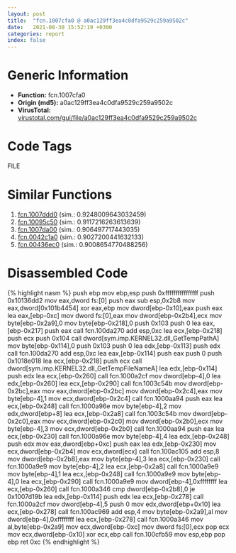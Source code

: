 ```yaml
---
layout: post
title:  "fcn.1007cfa0 @ a0ac129ff3ea4c0dfa9529c259a9502c"
date:   2021-08-30 15:52:19 +0300
categories: report
index: false
---
```


# Generic Information
- **Function:** fcn.1007cfa0
- **Origin (md5):** a0ac129ff3ea4c0dfa9529c259a9502c
- **VirusTotal:** [virustotal.com/gui/file/a0ac129ff3ea4c0dfa9529c259a9502c][virustotal_ref]

# Code Tags
<span class="tag" id="FILE">FILE</span>


# Similar Functions

1. [fcn.1007ddd0][similar_1_ref] (sim.: 0.9248009643032459)
2. [fcn.10095c50][similar_2_ref] (sim.: 0.9117216263613639)
3. [fcn.1007da00][similar_3_ref] (sim.: 0.906497717443035)
4. [fcn.0042c1a0][similar_4_ref] (sim.: 0.9027200441632133)
5. [fcn.00436ec0][similar_5_ref] (sim.: 0.9008654770488256)


# Disassembled Code

{% highlight nasm %}
push ebp
mov ebp,esp
push 0xffffffffffffffff
push 0x10136dd2
mov eax,dword fs:[0]
push eax
sub esp,0x2b8
mov eax,dword[0x101b4454]
xor eax,ebp
mov dword[ebp-0x10],eax
push eax
lea eax,[ebp-0xc]
mov dword fs:[0],eax
mov dword[ebp-0x2b4],ecx
mov byte[ebp-0x2a9],0
mov byte[ebp-0x218],0
push 0x103
push 0
lea eax,[ebp-0x217]
push eax
call fcn.100da270
add esp,0xc
lea ecx,[ebp-0x218]
push ecx
push 0x104
call dword[sym.imp.KERNEL32.dll_GetTempPathA]
mov byte[ebp-0x114],0
push 0x103
push 0
lea edx,[ebp-0x113]
push edx
call fcn.100da270
add esp,0xc
lea eax,[ebp-0x114]
push eax
push 0
push 0x1018e018
lea ecx,[ebp-0x218]
push ecx
call dword[sym.imp.KERNEL32.dll_GetTempFileNameA]
lea edx,[ebp-0x114]
push edx
lea ecx,[ebp-0x260]
call fcn.1000a2cf
mov dword[ebp-4],0
lea edx,[ebp-0x260]
lea ecx,[ebp-0x290]
call fcn.1003c54b
mov dword[ebp-0x2bc],eax
mov eax,dword[ebp-0x2bc]
mov dword[ebp-0x2c4],eax
mov byte[ebp-4],1
mov ecx,dword[ebp-0x2c4]
call fcn.1000aa94
push eax
lea ecx,[ebp-0x248]
call fcn.1000a96e
mov byte[ebp-4],2
mov edx,dword[ebp+8]
lea ecx,[ebp-0x2a8]
call fcn.1003c54b
mov dword[ebp-0x2c0],eax
mov ecx,dword[ebp-0x2c0]
mov dword[ebp-0x2b0],ecx
mov byte[ebp-4],3
mov ecx,dword[ebp-0x2b0]
call fcn.1000aa94
push eax
lea ecx,[ebp-0x230]
call fcn.1000a96e
mov byte[ebp-4],4
lea edx,[ebp-0x248]
push edx
mov eax,dword[ebp+0xc]
push eax
lea edx,[ebp-0x230]
mov ecx,dword[ebp-0x2b4]
mov ecx,dword[ecx]
call fcn.100ac105
add esp,8
mov dword[ebp-0x2b8],eax
mov byte[ebp-4],3
lea ecx,[ebp-0x230]
call fcn.1000a9e9
mov byte[ebp-4],2
lea ecx,[ebp-0x2a8]
call fcn.1000a9e9
mov byte[ebp-4],1
lea ecx,[ebp-0x248]
call fcn.1000a9e9
mov byte[ebp-4],0
lea ecx,[ebp-0x290]
call fcn.1000a9e9
mov dword[ebp-4],0xffffffff
lea ecx,[ebp-0x260]
call fcn.1000a346
cmp dword[ebp-0x2b8],0
je 0x1007d19b
lea edx,[ebp-0x114]
push edx
lea ecx,[ebp-0x278]
call fcn.1000a2cf
mov dword[ebp-4],5
push 0
mov edx,dword[ebp+0x10]
lea ecx,[ebp-0x278]
call fcn.100ac969
add esp,4
mov byte[ebp-0x2a9],al
mov dword[ebp-4],0xffffffff
lea ecx,[ebp-0x278]
call fcn.1000a346
mov al,byte[ebp-0x2a9]
mov ecx,dword[ebp-0xc]
mov dword fs:[0],ecx
pop ecx
mov ecx,dword[ebp-0x10]
xor ecx,ebp
call fcn.100cfb59
mov esp,ebp
pop ebp
ret 0xc
{% endhighlight %}


[similar_1_ref]: /report/fcn.1007ddd0@a0ac129ff3ea4c0dfa9529c259a9502c
[similar_2_ref]: /report/fcn.10095c50@a0ac129ff3ea4c0dfa9529c259a9502c
[similar_3_ref]: /report/fcn.1007da00@a0ac129ff3ea4c0dfa9529c259a9502c
[similar_4_ref]: /report/fcn.0042c1a0@279a61b1e76da49531f1f16fd1102a2d
[similar_5_ref]: /report/fcn.00436ec0@4fe38de7c6c86a1bad209560fa052231
[virustotal_ref]: https://www.virustotal.com/gui/file/a0ac129ff3ea4c0dfa9529c259a9502c